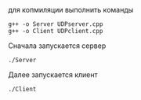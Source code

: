 для копмиляции выполнить команды

```
g++ -o Server UDPserver.cpp
g++ -o Client UDPclient.cpp
```

Сначала запускается сервер

```
./Server
```

Далее запускается клиент

```
./Client
```
